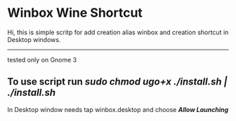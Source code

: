 Winbox Wine Shortcut
=====================
Hi, this is simple scritp for add creation alias winbox and creation shortcut in Desktop windows.
***
tested only on Gnome 3

To use script run ***sudo chmod ugo+x ./install.sh | ./install.sh***  
---
In Desktop window needs tap winbox.desktop and choose ***Allow Launching***
